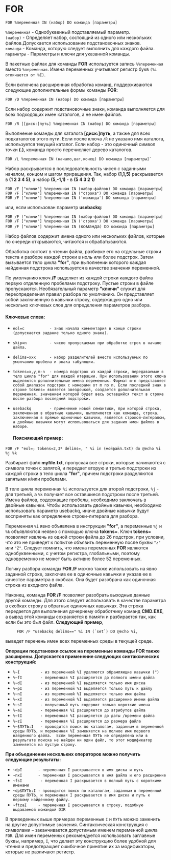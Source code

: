 # FOR

```
FOR %переменная IN (набор) DO команда [параметры]
```
  `%переменная` - Однобуквенный подставляемый параметр.  
  `(набор)` - Определяет набор, состоящий из одного или нескольких
    файлов.Допускается использование подстановочных знаков.  
   `команда` - Команда, которую следует выполнить для каждого файла.  
 `параметры` - Параметры и ключи для указанной команды.

В пакетных файлах для команды **FOR** используется запись
 `%%переменная` вместо `%переменная`. Имена переменных
 учитывают регистр букв `(%i отличается от %I)`.

Если включена расширенная обработка команд, поддерживаются
следующие дополнительные формы команды **FOR**:
```
FOR /D %переменная IN (набор) DO команда [параметры]
```
   Если набор содержит подстановочные знаки, команда выполняется
    для всех подходящих имен каталогов, а не имен файлов.
```
FOR /R [[диск:]путь] %переменная IN (набор) DO команда [параметры]
```
Выполнение команды для каталога **[диск:]путь**, а также для всех
подкаталогов этого пути.  Если после ключа `/R` не указано имя
каталога, используется текущий каталог. Если набор - это
одиночный символ точки **(.)**, команда просто перечисляет дерево каталогов.
```
FOR /L %переменная IN (начало,шаг,конец) DO команда [параметры]`
```
   Набор раскрывается в последовательность чисел с заданными
    началом, концом и шагом приращения. Так, набор **(1,1,5)**
    раскрывается в **(1 2 3 4 5)**, а набор **(5,-1,1)** - в **(5 4 3 2 1)**

`FOR /F ["ключи"] %переменная IN (набор-файлов) DO команда [параметры]`  
`FOR /F ["ключи"] %переменная IN ("строка") DO команда [параметры]`  
`FOR /F ["ключи"] %переменная IN ('команда') DO команда [параметры]`  

   или, если использован параметр **usebackq**:

`FOR /F ["ключи"] %переменная IN (набор-файлов) DO команда [параметры]`  
`FOR /F ["ключи"] %переменная IN ('строка') DO команда [параметры]`  
`FOR /F ["ключи"] %переменная IN (`команда`) DO команда [параметры]`

   Набор файлов содержит имена одного или нескольких файлов,
    которые по очереди открываются, читаются и обрабатываются.
    
   Обработка состоит в чтении файла, разбивке его на отдельные
    строки текста и разборе каждой строки в ноль или более подстрок.
    Затем вызывается тело цикла **"for"**, при выполнении которого
    каждая найденная подстрока используется в качестве значения
    переменной. 
    
   По умолчанию ключ **/F** выделяет из каждой строки
    каждого файла первую отделенную пробелами подстроку. Пустые
    строки в файле пропускаются. Необязательный параметр **"ключи"**
    служит для переопределения правил разбора по умолчанию. Он
    представляет собой заключенную в кавычки строку, содержащую
    одно или несколько ключевых слов для определения параметров
    разбора.
    
   #### Ключевые слова:
    
   
* `eol=c           - знак начала комментария в конце строки
                          (допускается задание только одного знака).`
* `skip=n          - число пропускаемых при обработке строк в начале
                          файла.`
* `delims=xxx      - набор разделителей вместо используемых по умолчанию
                          пробела и знака табуляции.`
* `tokens=x,y,m-n  - номера подстрок из каждой строки, передаваемые в тело
                          цикла "for" для каждой итерации. При использовании
                          этого ключа выделяются дополнительные имена
                          переменных. Формат m-n представляет собой диапазон
                          подстрок с номерами от m по n. Если последний знак
                          в строке tokens= является звездочкой, создается
                          дополнительная переменная, значением которой будет
                          весь оставшийся текст в строке после разбора
                          последней подстроки.`
* `usebackq        - применение новой семантики, при которой строка,
                          заключенная в обратные кавычки, выполняется как
                          команда, строка, заключенная в прямые одиночные
                          кавычки, является строкой-литералом, а двойные
                          кавычки могут использоваться для задания имен
                          файлов в наборе.`


  #### Поясняющий пример:
```
FOR /F "eol=; tokens=2,3* delims=, " %i in (мойфайл.txt) do @echo %i %j %k
```
Разбирает файл **myfile.txt**, пропуская все строки, которые
    начинаются с символа точки с запятой, и передает вторую и
    третью подстроки из каждой строки в тело цикла **"for"**, причем
    подстроки разделяются запятыми и/или пробелами.
    
    
В теле цикла переменная `%i` используется для второй
    подстроки, `%j` - для третьей, а `%k` получает все оставшиеся
    подстроки после третьей. Имена файлов, содержащие пробелы,
    необходимо заключать в двойные кавычки. Чтобы использовать
    двойные кавычки, необходимо использовать параметр usebackq,
    иначе двойные кавычки будут восприняты как определение
    строки-литерала для разбора.

 Переменная `%i` явно объявлена в инструкции **"for"**, а переменные
    `%j` и `%k` объявляются неявно с помощью ключа **tokens=**.
    Ключ **tokens=** позволяет извлечь из одной строки файла до
    26 подстрок, при условии, что это не приведет к попытке
    объявить переменную после буквы `"z"` или `"Z"`. Следует помнить,
    что имена переменных **FOR** являются однобуквенными,
    с учетом регистра, глобальными, поэтому одновременно
    не может быть активно более 52 переменных.

  Логику разбора команды **FOR /F** можно также использовать
    на явно заданной строке, заключив ее в одиночные кавычки и
    указав ее в качестве параметра в скобках. Она будет разобрана
    как одиночная строка из входного файла.

  Наконец, команда **FOR /F** позволяет разобрать выходные
    данные другой команды. Для этого следует использовать
    в качестве параметра в скобках строку в обратных одиночных
    кавычках. Эта строка передается для выполнения дочернему
    обработчику команд **CMD.EXE**, а вывод этой команды
    сохраняется в памяти и разбирается так, как если бы это
    был файл. 
    **Следующий пример**,
```
     FOR /F "usebackq delims==" %i IN (`set`) DO @echo %i,
```
   выведет перечень имен всех переменных среды в текущей
    среде.

**Операции подстановки ссылок на переменные команды FOR
также расширены. Допускается применение следующих
синтаксических конструкций:**

* `%~I         - из переменной %I удаляются обрамляющие кавычки (")`  
* `%~fI        - переменная %I расширяется до полного имени файла`  
* `%~dI        - из переменной %I выделяется только имя диска`  
* `%~pI        - из переменной %I выделяется только путь к файлу`  
* `%~nI        - из переменной %I выделяется только имя файла`  
* `%~xI        - из переменной %I выделяется расширение имени файла`  
* `%~sI        - полученный путь содержит только короткие имена`  
* `%~aI        - переменная %I расширяется до атрибутов файла`  
* `%~tI        - переменная %I расширяется до даты /времени файла`  
* `%~zI        - переменная %I расширяется до размера файла`  
* `%~$ПУТЬ:I   - проводится поиск по каталогам, заданным в
                         переменной среды ПУТЬ, и переменная %I
                         заменяется на полное имя первого найденного
                         файла.  Если переменная ПУТЬ не определена или
                          в результате поиска не найден ни один файл,
                          то этот модификатор заменяется на пустую
                     строку.`

**При объединении нескольких операторов можно получить
следующие результаты:**

* `~dpI       - переменная I раскрывается в имя диска и путь`
* `~nxI       - переменная I раскрывается в имя файла и его
                       расширение`
* `~fsI        - переменная I раскрывается в полный путь с
                       короткими именами`
* `~dp$ПУТЬ:I - проводится поиск по каталогам, заданным в
                       переменной среды ПУТЬ, и переменная I
                       раскрывается в имя диска и путь к первому
                       найденному файлу.`
* `~ftzaI     - переменная I раскрывается в строку, подобную
                       выдаваемой командой DIR`


В приведенных выше примерах переменные `I` и `ПУТЬ` можно
заменить на другие допустимые значения. Синтаксическая
конструкция с символами `~` заканчивается допустимым именем
переменной цикла `FOR`.
Для имен переменных рекомендуется использовать заглавные
буквы, например, `I`, что делает эту конструкцию более удобной
для чтения и предотвращает ошибочное принятие их за
модификаторы, которые не различают регистр.